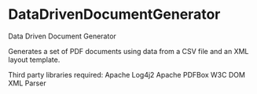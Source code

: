 # DataDrivenDocumentGenerator
Data Driven Document Generator

Generates a set of PDF documents using data from a CSV file and an XML layout template.

Third party libraries required:
Apache Log4j2
Apache PDFBox
W3C DOM XML Parser
